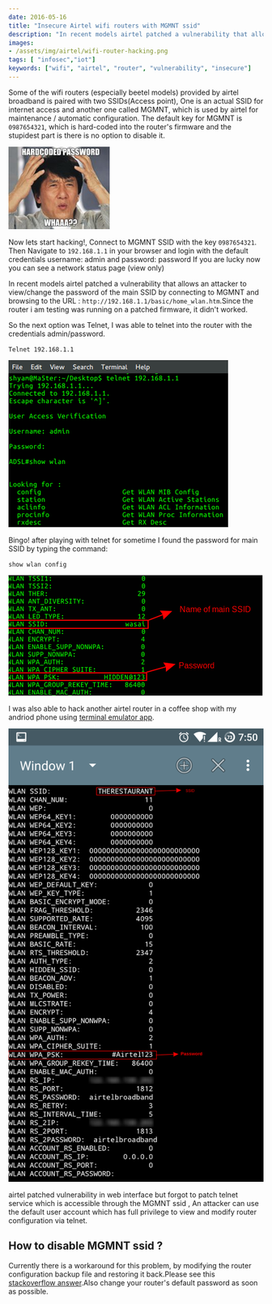 ```yaml
---
date: 2016-05-16
title: "Insecure Airtel wifi routers with MGMNT ssid"
description: "In recent models airtel patched a vulnerability that allows an attacker to view/change the password of the main SSID by connecting to MGMNT"
images:
- /assets/img/airtel/wifi-router-hacking.png
tags: [ "infosec","iot"]
keywords: ["wifi", "airtel", "router", "vulnerability", "insecure"]
---
```



 Some of the wifi routers (especially beetel models) provided by airtel broadband is paired with two SSIDs(Access point), One is an actual SSID for internet access and another one called MGMNT, which is used by airtel for maintenance / automatic configuration. 
 The default key for MGMNT is `0987654321`, which is hard-coded into the router's firmware and the stupidest part is there is no option to disable it.

![password meme](/assets/img/airtel/hardcoded-password-meme.jpg)

Now lets start hacking!, Connect to MGMNT SSID with the key `0987654321`.
Then Navigate to `192.168.1.1` in your browser and login with the default credentials username: admin and password: password
If you are lucky now you can see a network status page (view only) 


In recent models airtel patched a vulnerability that allows an attacker to view/change the password of the main SSID by connecting to MGMNT and browsing to the URL : `http://192.168.1.1/basic/home_wlan.htm`.Since the router i am testing was running on a patched firmware, it didn't worked.

So the next option was Telnet, I was able to telnet into the router with the credentials admin/password.

```
Telnet 192.168.1.1
```
![hacking router](/assets/img/airtel/wifi-router-hacking.png  "Airtel router telnet ")

Bingo! after playing with telnet for sometime I found the password for main SSID by typing the command:

```
show wlan config
```
![router password](/assets/img/airtel/airtel-wifi-password.png  "hacking airtel wifi password ")

I was also able to hack another airtel router in a coffee shop with my andriod phone using [terminal emulator app](https://play.google.com/store/apps/details?id=jackpal.androidterm&hl=en).

![router hacking](/assets/img/airtel/airtel-wifi-android-hacking.png)

airtel patched vulnerability in web interface but forgot to patch telnet service which is accessible through the MGMNT ssid , An attacker can use the default user account which has full privilege to view and modify router configuration via telnet.


## How to disable MGMNT ssid ?
Currently there is a workaround for this problem, by modifying the router configuration backup file and restoring it back.Please see this [stackoverflow answer](http://superuser.com/questions/449289/how-to-prevent-wifi-router-from-broadcasting-multiple-ssids/925810#925810).Also change your router's default password as soon as possible.








